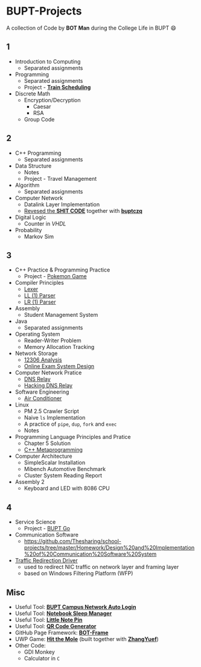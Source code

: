 # BUPT-Projects

A collection of Code by **BOT Man** during the College Life in BUPT :smile:

## 1

- Introduction to Computing
  - Separated assignments
- Programming
  - Separated assignments
  - Project - [**Train Scheduling**](/1-2-Programming/Crazy-Train-Sim)
- Discrete Math
  - Encryption/Decryption
    - Caesar
    - RSA
  - Group Code

## 2

- C++ Programming
  - Separated assignments
- Data Structure
  - Notes
  - Project - Travel Management
- Algorithm
  - Separated assignments
- Computer Network
  - Datalink Layer Implementation
  - [Revesed the **SHIT CODE**](/2-2-Computer-Network/Reversed)
together with [**buptczq**](https://github.com/buptczq/RE_Bupt_Computer_Network_Expr)
- Digital Logic
  - Counter in *VHDL*
- Probability
  - Markov Sim

## 3

- C++ Practice & Programming Practice
  - Project - [Pokemon Game](/3-1-Pokemon)
- Compiler Principles
  - [Lexer](/3-1-Compiler-Principles/Lexer)
  - [LL (1) Parser](/3-1-Compiler-Principles/LL1Parser)
  - [LR (1) Parser](/3-1-Compiler-Principles/LR1Parser)
- Assembly
  - Student Management System
- Java
  - Separated assignments
- Operating System
  - Reader-Writer Problem
  - Memory Allocation Tracking
- Network Storage
  - [12306 Analysis](https://bot-man-jl.github.io/articles/?post=2016/12306-Architecture)
  - [Online Exam System Design](https://bot-man-jl.github.io/articles/?post=2016/Exam-System-Design)
- Computer Network Pratice
  - [DNS Relay](/3-2-Computer-Network/DNS-Relay)
  - [Hacking DNS Relay](/3-2-Computer-Network/Hack-DNS-Relay)
- Software Engineering
  - [Air Conditioner](/3-2-Software-Engineering)
- Linux
  - PM 2.5 Crawler Script
  - Naive `ls` Implementation
  - A practice of `pipe`, `dup`, `fork` and `exec`
  - Notes
- Programming Language Principles and Pratice
  - Chapter 5 Solution
  - [C++ Metaprogramming](https://bot-man-jl.github.io/articles/?post=2017/Cpp-Metaprogramming)
- Computer Architecture
  - SimpleScalar Installation
  - Mibench Automotive Benchmark
  - Cluster System Reading Report
- Assembly 2
  - Keyboard and LED with 8086 CPU
  
## 4

- Service Science
  - Project - [BUPT Go](/4-1-BUPT-Go)
- Communication Software
  - https://github.com/Thesharing/school-projects/tree/master/Homework/Design%20and%20Implementation%20of%20Communication%20Software%20System
- [Traffic Redirection Driver](https://github.com/BOT-Man-JL/WFP-Traffic-Redirection-Driver)
  - used to redirect NIC traffic on network layer and framing layer
  - based on Windows Filtering Platform (WFP)

## Misc

- Useful Tool: [**BUPT Campus Network Auto Login**](/0-3-Network-Login)
- Useful Tool: [**Notebook Sleep Manager**](/0-2-Sleep-Manager)
- Useful Tool: [**Little Note Pin**](/0-1-Note-Pin)
- Useful Tool: [**QR Code Generator**](https://bot-man-jl.github.io/QRCodeGen)
- GitHub Page Framework: [**BOT-Frame**](https://github.com/BOT-Man-JL/BOT-Man-JL.github.io)
- UWP Game: [**Hit the Mole**](https://github.com/ZhangYuef/Hit-the-Mole) (built together with [**ZhangYuef**](https://github.com/ZhangYuef))
- Other Code:
  - GDI Monkey
  - Calculator in `C`